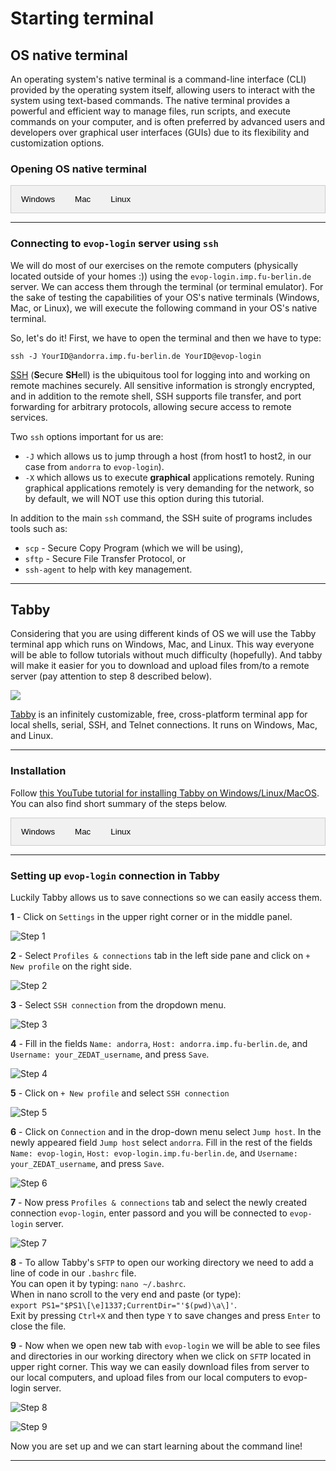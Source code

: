 <script>
function openTab(evt, tabName) {
  var i, tabcontent, tablinks;
  tabcontent = document.getElementsByClassName("tabcontent");
  for (i = 0; i < tabcontent.length; i++) {
    tabcontent[i].style.display = "none";
  }
  tablinks = document.getElementsByClassName("tablinks");
  for (i = 0; i < tablinks.length; i++) {
    tablinks[i].className = tablinks[i].className.replace(" active", "");
  }
  document.getElementById(tabName).style.display = "block";
  evt.currentTarget.className += " active";
}
</script>

<style>
.tab {
  overflow: hidden;
  border: 1px solid #ccc;
  background-color: #f1f1f1;
}

.tab button {
  background-color: inherit;
  float: left;
  border: none;
  outline: none;
  cursor: pointer;
  padding: 14px 16px;
  transition: 0.3s;
}

.tab button:hover {
  background-color: #ddd;
}

.tab button.active {
  background-color: #ccc;
}

.tabcontent {
  display: none;
  padding: 6px 12px;
  border: 1px solid #ccc;
  border-top: none;
}
</style>

# Starting terminal

## OS native terminal

An operating system's native terminal is a command-line interface (CLI) provided by the operating system itself, allowing users to interact with the system using text-based commands. The native terminal provides a powerful and efficient way to manage files, run scripts, and execute commands on your computer, and is often preferred by advanced users and developers over graphical user interfaces (GUIs) due to its flexibility and customization options.

### Opening OS native terminal

<div class="tab">
  <button class="tablinks" onclick="openTab(event, 'tab1')">Windows</button>
  <button class="tablinks" onclick="openTab(event, 'tab2')">Mac</button>
  <button class="tablinks" onclick="openTab(event, 'tab3')">Linux</button>
</div>

<div id="tab1" class="tabcontent">
  <p>Unfortunately, Windows comes with <b>Command prompt</b> or <b>Windows PowerShell</b> which is not of interest for us. However, there are many possibilities for us who have Windows OS to use Unix like terminal (e.g. Tabby, MobaXterm, Ubuntu on Windows 10, Babun, Putty Manager, Cygwin, and many others)! For this tutorial we will use <b>Tabby</b>.</p>
</div>

<div id="tab2" class="tabcontent">
  <p>The Mac command-line is a program called <b>Terminal</b>. It is located in the <b>/Applications/Utilities/</b> folder. To find it, go to your <b>Applications</b> folder. Near the bottom, you should find a folder called <b>Utilities</b>. Go inside, and one of the applications listed is called <b>Terminal</b>. Double-click that application to open it.</p>
</div>

<div id="tab3" class="tabcontent">
  <p>To find it, click on <b>Applications</b> and search for <b>Terminal</b> or <b>Konsole</b>. Go ahead and open the <b>command-line</b>. When you open it you will see a new window, with a simple <b>prompt</b> which indicates that the shell is ready for the input.</p>
</div>

------------------------------------------------------------------------

### Connecting to `evop-login` server using `ssh`

We will do most of our exercises on the remote computers (physically located outside of your homes :)) using the `evop-login.imp.fu-berlin.de` server. We can access them through the terminal (or terminal emulator). For the sake of testing the capabilities of your OS's native terminals (Windows, Mac, or Linux), we will execute the following command in your OS's native terminal.

So, let's do it! First, we have to open the terminal and then we have to type:

```
ssh -J YourID@andorra.imp.fu-berlin.de YourID@evop-login
```

[SSH](https://wiki.gentoo.org/wiki/SSH) (**S**ecure **SH**ell) is the ubiquitous tool for logging into and working on remote machines securely. All sensitive information is strongly encrypted, and in addition to the remote shell, SSH supports file transfer, and port forwarding for arbitrary protocols, allowing secure access to remote services. 

Two `ssh` options important for us are: 
- `-J` which allows us to jump through a host (from host1 to host2, in our case from `andorra` to `evop-login`).
- `-X` which allows us to execute **graphical** applications remotely. Runing graphical applications remotely is very demanding for the network, so by default, we will NOT use this option during this tutorial.

In addition to the main `ssh` command, the SSH suite of programs includes tools such as:

* `scp` - Secure Copy Program (which we will be using), 
* `sftp` - Secure File Transfer Protocol, or 
* `ssh-agent` to help with key management.

------------------------------------------------------------------------

## Tabby

Considering that you are using different kinds of OS we will use the Tabby terminal app which runs on Windows, Mac, and Linux. This way everyone will be able to follow tutorials without much difficulty (hopefully). And tabby will make it easier for you to download and upload files from/to a remote server (pay attention to step 8 described below).

![](https://user-images.githubusercontent.com/161476/126016449-a053012a-e322-48ed-a2ab-3ed4f3281465.png)

[Tabby](https://tabby.sh/) is an infinitely customizable, free, cross-platform terminal app for local shells, serial, SSH, and Telnet connections. It runs on Windows, Mac, and Linux.

------------------------------------------------------------------------

### Installation

Follow [this YouTube tutorial for installing Tabby on Windows/Linux/MacOS](https://www.youtube.com/watch?v=G03-5RE0ohg&t=2s). You can also find short summary of the steps below.

<div class="tab">
  <button class="tablinks" onclick="openTab(event, 'tab4')">Windows</button>
  <button class="tablinks" onclick="openTab(event, 'tab5')">Mac</button>
  <button class="tablinks" onclick="openTab(event, 'tab6')">Linux</button>
</div>

<div id="tab4" class="tabcontent">
  <p>1. Go to <a href="https://github.com/Eugeny/tabby/releases/tag/v1.0.196">https://github.com/Eugeny/tabby/releases/tag/v1.0.196</a>. <br/> 
     2. Click on <b>tabby-1.0.196-setup-x64.exe</b>. <br/>
     3. Once <b>tabby-1.0.196-setup-x64.exe</b> is downloaded double-clicking on it and install it. <br/>
     4. To start the program search for app <b>Tabby Terminal</b>.</p>
</div>

<div id="tab5" class="tabcontent">
  <p>1. Go to <a href="https://github.com/Eugeny/tabby/releases/tag/v1.0.196">https://github.com/Eugeny/tabby/releases/tag/v1.0.196</a>. <br/>  
     2. Click on <b>tabby-1.0.196-macos-x64.pkg</b>. <br/>
     3. Once <b>tabby-1.0.196-macos-x64.pkg</b> is downloaded follow the installer. <br/>
     4. To start the program search for <b>Tabby</b> and open it.</p>
</div>

<div id="tab6" class="tabcontent">
  <p>1. Go to <a href="https://github.com/Eugeny/tabby/releases/tag/v1.0.196">https://github.com/Eugeny/tabby/releases/tag/v1.0.196</a>. <br/>   
     2. Click on <b>tabby-1.0.196-linux-x64.deb</b> to download it. <br/>
     3. Install it in command line by typing: <b>sudo dpkg -i tabby-1.0.196-linux-x64.deb</b>.<br/>
     4. To start the program type: <b>tabby</b> in command line and press enter.<br/><br/>
      If you still have problems try following these steps: <a href="https://linux.how2shout.com/how-to-install-tabby-terminal-on-ubuntu-22-04-linux/">How to install Tabby Terminal on Ubuntu 22.04 Linux</a>. </p>
</div>

------------------------------------------------------------------------

### Setting up `evop-login` connection in Tabby

Luckily Tabby allows us to save connections so we can easily access them.

<b>1</b> - Click on `Settings` in the upper right corner or in the middle panel.

![Step 1](pics/Tabby_Step_01.png)

<b>2</b> - Select `Profiles & connections` tab in the left side pane and click on `+ New profile` on the right side.

![Step 2](pics/Tabby_Step_02.png)

<b>3</b> - Select `SSH connection` from the dropdown menu.

![Step 3](pics/Tabby_Step_03.png)

<b>4</b> - Fill in the fields `Name: andorra`, `Host: andorra.imp.fu-berlin.de`, and `Username: your_ZEDAT_username`, and press `Save`.

![Step 4](pics/Tabby_Step_04.png)

<b>5</b> - Click on `+ New profile` and select `SSH connection`

![Step 5](pics/Tabby_Step_05.png)

<b>6</b> - Click on `Connection` and in the drop-down menu select `Jump host`. In the newly appeared field `Jump host` select `andorra`. Fill in the rest of the fields `Name: evop-login`, `Host: evop-login.imp.fu-berlin.de`, and `Username: your_ZEDAT_username`, and press `Save`.

![Step 6](pics/Tabby_Step_06.png)

<b>7</b> - Now press `Profiles & connections` tab and select the newly created connection `evop-login`, enter passord and you will be connected to `evop-login` server.

![Step 7](pics/Tabby_Step_07.png)

<b>8</b> - To allow Tabby's `SFTP` to open our working directory we need to add a line of code in our `.bashrc` file. <br/>
You can open it by typing: `nano ~/.bashrc`. <br/>
When in nano scroll to the very end and paste (or type): <br/>
`export PS1="$PS1\[\e]1337;CurrentDir="'$(pwd)\a\]'`. <br/>
Exit by pressing `Ctrl+X` and then type `Y` to save changes and press `Enter` to close the file.

<b>9</b> - Now when we open new tab with `evop-login` we will be able to see files and directories in our working directory when we click on `SFTP` located in upper right corner. This way we can easily download files from server to our local computers, and upload files from our local computers to evop-login server.

![Step 8](pics/Tabby_Step_08.png)

![Step 9](pics/Tabby_Step_09.png)


Now you are set up and we can start learning about the command line!

------------------------------------------------------------------------